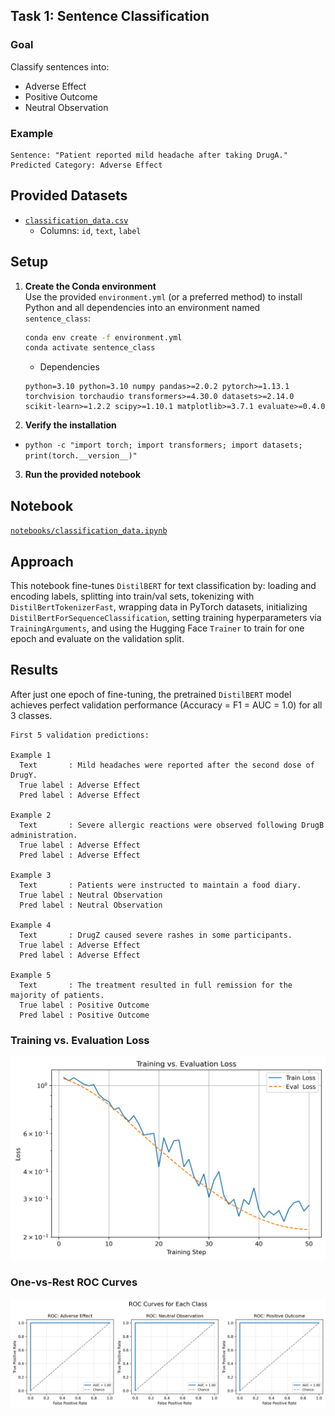 ## Task 1: Sentence Classification

### Goal
Classify sentences into:
- Adverse Effect
- Positive Outcome
- Neutral Observation

### Example
```
Sentence: "Patient reported mild headache after taking DrugA."
Predicted Category: Adverse Effect
```

## Provided Datasets
- [`classification_data.csv`](./data/classification_data.csv)
    - Columns: `id`, `text`, `label`

## Setup

1. **Create the Conda environment**  
   Use the provided `environment.yml` (or a preferred method) to install Python and all dependencies into an environment named `sentence_class`:  
   ```bash
   conda env create -f environment.yml
   conda activate sentence_class
   ```

    - Dependencies
    ```
    python=3.10 python=3.10 numpy pandas>=2.0.2 pytorch>=1.13.1 torchvision torchaudio transformers>=4.30.0 datasets>=2.14.0 scikit-learn>=1.2.2 scipy>=1.10.1 matplotlib>=3.7.1 evaluate>=0.4.0
    ```

2. **Verify the installation**
- `python -c "import torch; import transformers; import datasets; print(torch.__version__)"`
3. **Run the provided notebook**

## Notebook
[`notebooks/classification_data.ipynb`](notebooks/classification_data.ipynb)

## Approach
This notebook fine-tunes `DistilBERT` for text classification by: loading and encoding labels, splitting into train/val sets, tokenizing with `DistilBertTokenizerFast`, wrapping data in PyTorch datasets, initializing `DistilBertForSequenceClassification`, setting training hyperparameters via `TrainingArguments`, and using the Hugging Face `Trainer` to train for one epoch and evaluate on the validation split.

## Results
After just one epoch of fine-tuning, the pretrained `DistilBERT` model achieves perfect validation performance (Accuracy = F1 = AUC = 1.0) for all 3 classes.

```
First 5 validation predictions:

Example 1
  Text       : Mild headaches were reported after the second dose of DrugY.
  True label : Adverse Effect
  Pred label : Adverse Effect

Example 2
  Text       : Severe allergic reactions were observed following DrugB administration.
  True label : Adverse Effect
  Pred label : Adverse Effect

Example 3
  Text       : Patients were instructed to maintain a food diary.
  True label : Neutral Observation
  Pred label : Neutral Observation

Example 4
  Text       : DrugZ caused severe rashes in some participants.
  True label : Adverse Effect
  Pred label : Adverse Effect

Example 5
  Text       : The treatment resulted in full remission for the majority of patients.
  True label : Positive Outcome
  Pred label : Positive Outcome
```

### Training vs. Evaluation Loss  
![Training vs. Evaluation Loss](./results/figs/training_vs_eval_loss.png)

### One-vs-Rest ROC Curves  
![ROC curves](./results/figs/roc_curves.png)